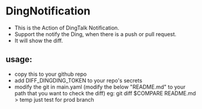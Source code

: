 # DingNotification
- This is the Action of DingTalk Notification.
- Support the notify the Ding, when there is a push or pull request.
- It will show the diff.

## usage:
- copy this to your github repo
- add DIFF_DINGDING_TOKEN to your repo's secrets
- modify the git in main.yaml (modify the below "README.md" to your path that you want to check the diff)
eg: git diff $COMPARE README.md > temp
just test for prod branch